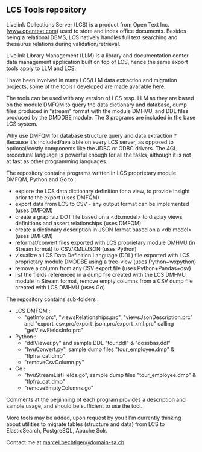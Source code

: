 ## LCS Tools repository

Livelink Collections Server (LCS) is a product from Open Text Inc. (www.opentext.com) used to store and index office documents. Besides being a relational DBMS, LCS natively handles full text searching and thesaurus relations during validation/retrieval.

Livelink Library Management (LLM) is a library and documentation center data management application built on top of LCS, hence the same export tools apply to LLM and LCS.

I have been involved in many LCS/LLM data extraction and migration projects, some of the tools I developed are made available here.

The tools can be used with any version of LCS resp. LLM as they are based on the module DMFQM to query the data dictionary and database, dump files produced in "stream" format with the module DMHVU, and DDL files produced by the DMDDBE module. The 3 programs are included in the base LCS system. 

Why use DMFQM for database structure query and data extraction ? Because it's included/available on every LCS server, as opposed to optional/costly components like the JDBC or ODBC drivers. The 4GL procedural language is powerful enough for all the tasks, although it is not at fast as other programming languages.

The repository contains programs written in LCS proprietary module DMFQM, Python and Go to :

- explore the LCS data dictionary definition for a view, to provide insight prior to the export (uses DMFQM)
- export data from LCS to CSV - any output format can be implemented (uses DMFQM)
- create a graphviz DOT file based on a <db.model> to display views definitions and assert relationships (uses DMFQM)
- create a dictionary description in JSON format based on a <db.model> (uses DMFQM) 
- reformat/convert files exported with LCS proprietary module DMHVU (in Stream format) to CSV/XML/JSON (uses Python)
- visualize a LCS Data Definition Language (DDL) file exported with LCS proprietary module DMDDBE using a tree-view (uses Python+wxpython)
- remove a column from any CSV export file (uses Python+Pandas+csv)
- list the fields referenced in a dump file created with the LCS DMHVU module in Stream format, remove empty columns from a CSV dump file created with LCS DMHVU (uses Go)

The repository contains sub-folders :

- LCS DMFQM : 
	- "getInfo.prc", "viewsRelationships.prc", "viewsJsonDescription.prc" and "export_csv.prc/export_json.prc/export_xml.prc" calling "getViewFieldsInfo.prc"
- Python : 
	- "ddlViewer.py" and sample DDL "tour.ddl" & "dossbas.ddl"
	- "hvuConvert.py", sample dump files "tour_employee.dmp" & "tlpfra_cat.dmp"
	- "removeCsvColumn.py"
- Go : 
	- "hvuStreamListFields.go", sample dump files "tour_employee.dmp" & "tlpfra_cat.dmp"
 	- "removeEmptyColumns.go" 	

Comments at the beginning of each program provides a description and sample usage, and should be sufficient to use the tool.

More tools may be added, upon request by you ! I'm currently thinking about utilities to migrate tables (structure and data) from LCS to ElasticSearch, PostgreSQL, Apache Solr.

Contact me at marcel.bechtiger@domain-sa.ch.
